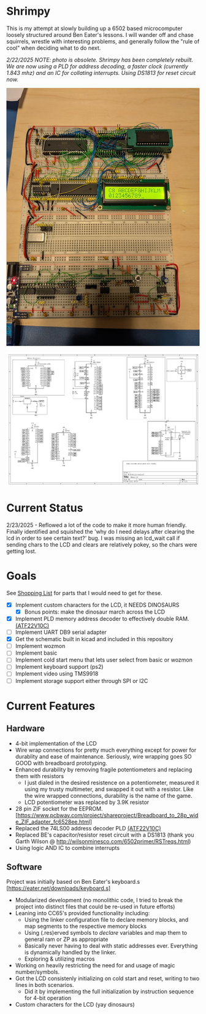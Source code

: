 # Shrimpy
This is my attempt at slowly building up a 6502 based microcomputer loosely structured around Ben Eater's lessons. I will wander off and chase squirrels, wrestle with interesting problems, and generally follow the "rule of cool" when deciding what to do next.

*2/22/2025 NOTE: photo is obsolete. Shrimpy has been completely rebuilt. We are now using a PLD for address decoding, a faster clock (currently 1.843 mhz) and an IC for collating interrupts. Using DS1813 for reset circuit now.*

![Image of build](build_photo.png)

![schematic](schematics/shrimpy.png)


# Current Status
2/23/2025 - Reflowed a lot of the code to make it more human friendly. Finally identified and squished the 'why do I need delays after clearing the lcd in order to see certain text?' bug. I was missing an lcd_wait call if sending chars to the LCD and clears are relatively pokey, so the chars were getting lost.

# Goals
See [Shopping List](shopping_list.md) for parts that I would need to get for these.
- [x] Implement custom characters for the LCD, it NEEDS DINOSAURS
  - [x] Bonus points: make the dinosaur march across the LCD
- [X] Implement PLD memory address decoder to effectively double RAM. [(ATF22V10C)](https://www.mouser.com/ProductDetail/Microchip-Technology/ATF22V10CQZ-20PU?qs=2mdvTlUeTfCbTTksYbflfg%3D%3D&countryCode=US&currencyCode=USD)
- [ ] Implement UART DB9 serial adapter
- [x] Get the schematic built in kicad and included in this repository
- [ ] Implement wozmon
- [ ] Implement basic
- [ ] Implement cold start menu that lets user select from basic or wozmon
- [ ] Implement keyboard support (ps2)
- [ ] Implement video using TMS9918
- [ ] Implement storage support either through SPI or I2C

# Current Features
## Hardware
* 4-bit implementation of the LCD
* Wire wrap connections for pretty much everything except for power for durablity and ease of maintenance. Seriously, wire wrapping goes SO GOOD with breadboard prototyping.
* Enhanced durability by removing fragile potentiometers and replacing them with resistors
  * I just dialed in the desired resistence on a potentiometer, measured it using my trusty multimeter, and swapped it out with a resistor. Like the wire wrapped connections, durability is the name of the game.
  * LCD potentiometer was replaced by 3.9K resistor
* 28 pin ZIF socket for the EEPROM. [https://www.pcbway.com/project/shareproject/Breadboard_to_28p_wide_ZIF_adapter_fc6528ee.html]
* Replaced the 74LS00 address decoder PLD [(ATF22V10C)](https://www.mouser.com/ProductDetail/Microchip-Technology/ATF22V10CQZ-20PU?qs=2mdvTlUeTfCbTTksYbflfg%3D%3D&countryCode=US&currencyCode=USD)
* Replaced BE's capacitor/resistor reset circuit with a DS1813 (thank you Garth Wilson @ http://wilsonminesco.com/6502primer/RSTreqs.html)
* Using logic AND IC to combine interrupts
## Software
Project was initially based on Ben Eater's keyboard.s [https://eater.net/downloads/keyboard.s]
* Modularized development (no monolithic code, I tried to break the project into distinct files that could be re-used in future efforts)
* Leaning into CC65's provided functionality including:
  * Using the linker configuration file to declare memory blocks, and map segments to the respective memory blocks
  * Using (.res)erved symbols to _declare_ variables and map them to general ram or ZP as appropriate
  * Basically never having to deal with static addresses ever. Everything is dynamically handled by the linker.
  * Exploring & utilizing macros
* Working on heavily restricting the need for and usage of magic number/symbols.
* Got the LCD consistenly initializing on cold start and reset, writing to two lines in both scenarios.
  * Did it by implementing the full initialization by instruction sequence for 4-bit operation
* Custom characters for the LCD (yay dinosaurs)

